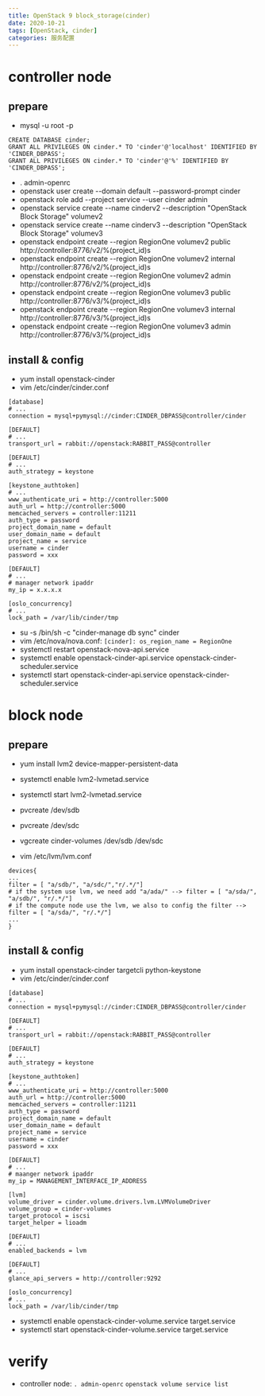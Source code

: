 ```yaml
---
title: OpenStack 9 block_storage(cinder)
date: 2020-10-21
tags: [OpenStack, cinder]
categories: 服务配置
---
```


# controller node
## prepare
- mysql -u root -p
```shell
CREATE DATABASE cinder;
GRANT ALL PRIVILEGES ON cinder.* TO 'cinder'@'localhost' IDENTIFIED BY 'CINDER_DBPASS';
GRANT ALL PRIVILEGES ON cinder.* TO 'cinder'@'%' IDENTIFIED BY 'CINDER_DBPASS';
```
- . admin-openrc
- openstack user create --domain default --password-prompt cinder
- openstack role add --project service --user cinder admin
- openstack service create --name cinderv2 --description "OpenStack Block Storage" volumev2
- openstack service create --name cinderv3 --description "OpenStack Block Storage" volumev3
- openstack endpoint create --region RegionOne volumev2 public http://controller:8776/v2/%\(project_id\)s
- openstack endpoint create --region RegionOne volumev2 internal http://controller:8776/v2/%\(project_id\)s
- openstack endpoint create --region RegionOne volumev2 admin http://controller:8776/v2/%\(project_id\)s
- openstack endpoint create --region RegionOne volumev3 public http://controller:8776/v3/%\(project_id\)s
- openstack endpoint create --region RegionOne volumev3 internal http://controller:8776/v3/%\(project_id\)s
- openstack endpoint create --region RegionOne volumev3 admin http://controller:8776/v3/%\(project_id\)s

## install & config
- yum install openstack-cinder
- vim /etc/cinder/cinder.conf
```shell
[database]
# ...
connection = mysql+pymysql://cinder:CINDER_DBPASS@controller/cinder

[DEFAULT]
# ...
transport_url = rabbit://openstack:RABBIT_PASS@controller

[DEFAULT]
# ...
auth_strategy = keystone

[keystone_authtoken]
# ...
www_authenticate_uri = http://controller:5000
auth_url = http://controller:5000
memcached_servers = controller:11211
auth_type = password
project_domain_name = default
user_domain_name = default
project_name = service
username = cinder
password = xxx

[DEFAULT]
# ...
# manager network ipaddr
my_ip = x.x.x.x

[oslo_concurrency]
# ...
lock_path = /var/lib/cinder/tmp
```
- su -s /bin/sh -c "cinder-manage db sync" cinder
- vim /etc/nova/nova.conf: `[cinder]: os_region_name = RegionOne`
- systemctl restart openstack-nova-api.service
- systemctl enable openstack-cinder-api.service openstack-cinder-scheduler.service
- systemctl start openstack-cinder-api.service openstack-cinder-scheduler.service

# block node
## prepare
- yum install lvm2 device-mapper-persistent-data
- systemctl enable lvm2-lvmetad.service
- systemctl start lvm2-lvmetad.service
- pvcreate /dev/sdb
- pvcreate /dev/sdc
- vgcreate cinder-volumes /dev/sdb /dev/sdc

- vim /etc/lvm/lvm.conf
```shell
devices{
...
filter = [ "a/sdb/", "a/sdc/","r/.*/"]
# if the system use lvm, we need add "a/ada/" --> filter = [ "a/sda/", "a/sdb/", "r/.*/"]
# if the compute node use the lvm, we also to config the filter --> filter = [ "a/sda/", "r/.*/"]
...
}
```
## install & config
- yum install openstack-cinder targetcli python-keystone
- vim /etc/cinder/cinder.conf
```shell
[database]
# ...
connection = mysql+pymysql://cinder:CINDER_DBPASS@controller/cinder

[DEFAULT]
# ...
transport_url = rabbit://openstack:RABBIT_PASS@controller

[DEFAULT]
# ...
auth_strategy = keystone

[keystone_authtoken]
# ...
www_authenticate_uri = http://controller:5000
auth_url = http://controller:5000
memcached_servers = controller:11211
auth_type = password
project_domain_name = default
user_domain_name = default
project_name = service
username = cinder
password = xxx

[DEFAULT]
# ...
# maanger network ipaddr
my_ip = MANAGEMENT_INTERFACE_IP_ADDRESS

[lvm]
volume_driver = cinder.volume.drivers.lvm.LVMVolumeDriver
volume_group = cinder-volumes
target_protocol = iscsi
target_helper = lioadm

[DEFAULT]
# ...
enabled_backends = lvm

[DEFAULT]
# ...
glance_api_servers = http://controller:9292

[oslo_concurrency]
# ...
lock_path = /var/lib/cinder/tmp
```
- systemctl enable openstack-cinder-volume.service target.service
- systemctl start openstack-cinder-volume.service target.service

# verify
- controller node: `. admin-openrc` `openstack volume service list`